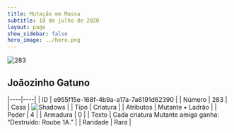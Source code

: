 ```yaml
---
title: Mutação em Massa
subtitle: 10 de julho de 2020
layout: page
show_sidebar: false
hero_image: ../hero.png
---
```


![283](https://cdn.keyforgegame.com/media/card_front/pt/479_283_PRRHGGMC6HXP_pt.png)

## Joãozinho Gatuno

|----|----|
| ID | e955f15e-168f-4b9a-a17a-7a6191d62390 |
| Número | 283 |
| Casa | ![Shadows](https://archonarcana.com/images/thumb/e/ee/Shadows.png/22px-Shadows.png "Sombras") |
| Tipo | Criatura |
| Atributos | Mutante • Ladrão |
| Poder | 4 |
| Armadura | 0 |
| Texto | Cada criatura Mutante amiga ganha: “Destruído: Roube 1A.” |
| Raridade | Rara |
